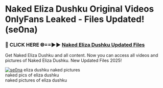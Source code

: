 # Naked Eliza Dushku Original Videos 0nlyFans Leaked - Files Updated! (se0na)

<h3>🔴 CLICK HERE 🌐==►► <a href="https://tinyurl.com/up5wt9bj" rel="nofollow">Naked Eliza Dushku Updated Files</a></h3>

Get Naked Eliza Dushku and all content. Now you can access all videos and pictures of Naked Eliza Dushku. New Updated Files 2025!

[![se0na](https://i.imgur.com/ABiUzMV.gif)](https://tinyurl.com/up5wt9bj)
eliza dushku naked pictures<br>
naked pics of eliza dushku<br>
naked pictures of eliza dushku